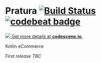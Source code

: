 # Pratura [![Build Status](https://travis-ci.org/craigjbass/pratura.svg?branch=master)](https://travis-ci.org/craigjbass/pratura) [![codebeat badge](https://codebeat.co/badges/9f655d0b-02c1-48e6-9707-bca0b37573b8)](https://codebeat.co/projects/github-com-craigjbass-pratura-master)
 
[![](https://codescene.io/projects/1516/status.svg) Get more details at **codescene.io**.](https://codescene.io/projects/1516/jobs/latest-successful/results)

Kotlin eCommerce

*First release TBC*
